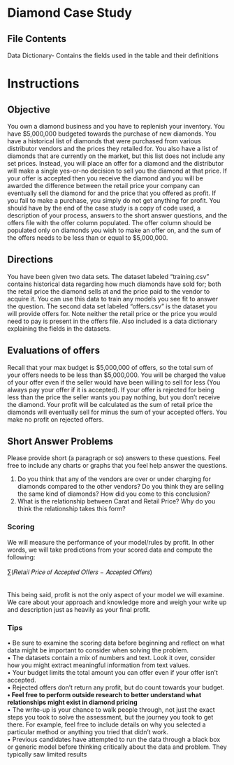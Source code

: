 # Diamond Case Study
## File Contents
Data Dictionary- Contains the fields used in the table and their definitions

# Instructions
## Objective
You own a diamond business and you have to replenish your inventory. You have $5,000,000
budgeted towards the purchase of new diamonds. You have a historical list of diamonds that
were purchased from various distributor vendors and the prices they retailed for. You also have
a list of diamonds that are currently on the market, but this list does not include any set prices.
Instead, you will place an offer for a diamond and the distributor will make a single yes-or-no
decision to sell you the diamond at that price. If your offer is accepted then you receive the
diamond and you will be awarded the difference between the retail price your company can
eventually sell the diamond for and the price that you offered as profit. If you fail to make a
purchase, you simply do not get anything for profit.
You should have by the end of the case study is a copy of code used, a description of your process,
answers to the short answer questions, and the offers file with the offer column populated. The
offer column should be populated only on diamonds you wish to make an offer on, and the sum
of the offers needs to be less than or equal to $5,000,000.
<br>
## Directions
You have been given two data sets. The dataset labeled “training.csv” contains historical data
regarding how much diamonds have sold for; both the retail price the diamond sells at and the
price paid to the vendor to acquire it. You can use this data to train any models you see fit to
answer the question. The second data set labeled “offers.csv” is the dataset you will provide
offers for. Note neither the retail price or the price you would need to pay is present in the offers
file.
Also included is a data dictionary explaining the fields in the datasets.
<br>
## Evaluations of offers
Recall that your max budget is $5,000,000 of offers, so the total sum of your offers needs to be
less than $5,000,000. You will be charged the value of your offer even if the seller would have
been willing to sell for less (You always pay your offer if it is accepted). If your offer is rejected
for being less than the price the seller wants you pay nothing, but you don’t receive the
diamond.
Your profit will be calculated as the sum of retail price the diamonds will eventually sell for minus
the sum of your accepted offers. You make no profit on rejected offers.
<br>
## Short Answer Problems
Please provide short (a paragraph or so) answers to these questions. Feel free to include any
charts or graphs that you feel help answer the questions.<br>
1. Do you think that any of the vendors are over or under charging for diamonds compared
to the other vendors? Do you think they are selling the same kind of diamonds? How did
you come to this conclusion?
2. What is the relationship between Carat and Retail Price? Why do you think the
relationship takes this form?
### Scoring
We will measure the performance of your model/rules by profit. In other words, we will take
predictions from your scored data and compute the following: 
<br>
<br>
∑(𝑅𝑒𝑡𝑎𝑖𝑙 𝑃𝑟𝑖𝑐𝑒 𝑜𝑓 𝐴𝑐𝑐𝑒𝑝𝑡𝑒𝑑 𝑂𝑓𝑓𝑒𝑟𝑠 − 𝐴𝑐𝑐𝑒𝑝𝑡𝑒𝑑 𝑂𝑓𝑓𝑒𝑟𝑠) 
<br>
<br>
<br>This being said, profit is not the only aspect of your model we will examine. We care about your
approach and knowledge more and weigh your write up and description just as heavily as your
final profit.
### Tips
• Be sure to examine the scoring data before beginning and reflect on what data might
be important to consider when solving the problem.
<br>
• The datasets contain a mix of numbers and text. Look it over, consider how you
might extract meaningful information from text values.
<br>
• Your budget limits the total amount you can offer even if your offer isn’t accepted.
<br>
• Rejected offers don’t return any profit, but do count towards your budget.
<br>
**• Feel free to perform outside research to better understand what relationships might
exist in diamond pricing**
<br>
• The write-up is your chance to walk people through, not just the exact steps you took to
solve the assessment, but the journey you took to get there. For example, feel free to
include details on why you selected a particular method or anything you tried that
didn’t work.
<br>
• Previous candidates have attempted to run the data through a black box or generic
model before thinking critically about the data and problem. They typically saw
limited results
